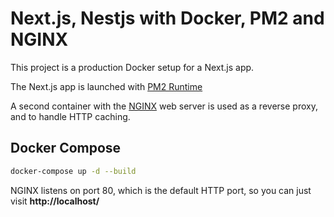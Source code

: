 # Next.js, Nestjs with Docker, PM2 and NGINX

This project is a production Docker setup for a Next.js app.

The Next.js app is launched with [PM2 Runtime](https://pm2.io/runtime/)

A second container with the [NGINX](https://www.nginx.com/) web server is used as a reverse proxy, and to handle HTTP caching.

## Docker Compose

```bash
docker-compose up -d --build 
```

NGINX listens on port 80, which is the default HTTP port, so you can just visit **http://localhost/**
